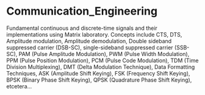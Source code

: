 # Communication_Engineering
Fundamental continuous and discrete-time signals and their implementations using Matrix laboratory. Concepts include CTS, DTS, Amplitude modulation, Amplitude demodulation, Double sideband suppressed carrier (DSB-SC), single-sideband suppressed carrier (SSB-SC), PAM (Pulse Amplitude Modulation), PWM (Pulse Width Modulation), PPM (Pulse Position Modulation), PCM (Pulse Code Modulation), TDM (Time Division Multiplexing), DMT (Delta Modulation Technique), Data Formatting Techniques, ASK (Amplitude Shift Keying), FSK (Frequency Shift Keying), BPSK (Binary Phase Shift Keying), QPSK (Quadrature Phase Shift Keying), etcetera...
